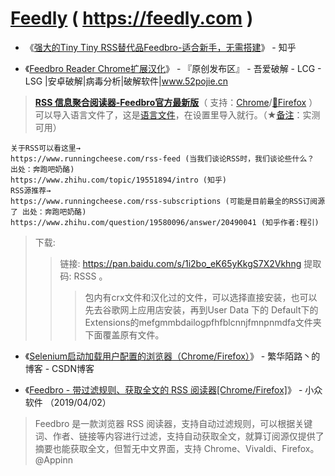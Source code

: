 # [Feedly](https://feedly.com) ( https://feedly.com )

- 《[强大的Tiny Tiny RSS替代品Feedbro-适合新手，无需搭建](https://zhuanlan.zhihu.com/p/62331418)》 - 知乎  

- 《[Feedbro Reader Chrome扩展汉化](https://www.52pojie.cn/thread-992569-1-1.html)》 - 『原创发布区』 - 吾爱破解 - LCG - LSG |安卓破解|病毒分析|破解软件|www.52pojie.cn  

> [**RSS 信息聚合阅读器-Feedbro官方最新版**](https://nodetics.com/feedbro/)（ 支持：[Chrome](https://chrome.google.com/webstore/detail/feedbro/mefgmmbdailogpfhfblcnnjfmnpnmdfa?hl=zh-CN)/[🦊Firefox](https://addons.mozilla.org/zh-CN/firefox/addon/feedbroreader/) ）可以导入语言文件了，这是[语言文件](https://raw.githubusercontent.com/YEWl/feedbro-locale/master/feedbro-locale-zh_CN.json)，在设置里导入就行。（★[备注](https://github.com/inchoong/go/blob/master/tips/feedbro-subscriptions-20191206-131500.opml)：实测可用）
```
关于RSS可以看这里→
https://www.runningcheese.com/rss-feed (当我们谈论RSS时，我们谈论些什么？ 出处：奔跑吧奶酪)
https://www.zhihu.com/topic/19551894/intro (知乎)
RSS源推荐→
https://www.runningcheese.com/rss-subscriptions (可能是目前最全的RSS订阅源了 出处：奔跑吧奶酪)
https://www.zhihu.com/question/19580096/answer/20490041 (知乎作者:程引)
```
> 下载:
>> 链接: https://pan.baidu.com/s/1i2bo_eK65yKkgS7X2Vkhng 提取码: RSSS 。
>>> 包内有crx文件和汉化过的文件，可以选择直接安装，也可以先去谷歌网上应用店安装，再到User Data 下的 Default下的Extensions的mefgmmbdailogpfhfblcnnjfmnpnmdfa文件夹下面覆盖原有文件。

- 《[Selenium启动加载用户配置的浏览器（Chrome/Firefox）](https://blog.csdn.net/xlemonok/article/details/74919727)》 - 繁华陌路丶的博客 - CSDN博客  

- 《[Feedbro - 带过滤规则、获取全文的 RSS 阅读器[Chrome/Firefox]](https://www.appinn.com/feedbro/)》 - 小众软件   （2019/04/02）
> Feedbro 是一款浏览器 RSS 阅读器，支持自动过滤规则，可以根据关键词、作者、链接等内容进行过滤，支持自动获取全文，就算订阅源仅提供了摘要也能获取全文，但暂无中文界面，支持 Chrome、Vivaldi、Firefox。@Appinn
